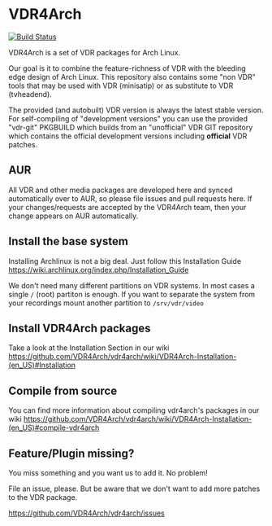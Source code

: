 VDR4Arch
========

[![Build Status](https://travis-ci.com/VDR4Arch/vdr4arch.svg?branch=master)](https://travis-ci.com/VDR4Arch/vdr4arch)

VDR4Arch is a set of VDR packages for Arch Linux.

Our goal is it to combine the feature-richness of VDR with the bleeding edge
design of Arch Linux. This repository also contains some "non VDR" tools that
may be used with VDR (minisatip) or as substitute to VDR (tvheadend).

The provided (and autobuilt) VDR version is always the latest stable version.
For self-compiling of "development versions" you can use the provided "vdr-git"
PKGBUILD which builds from an "unofficial" VDR GIT repository which contains the
official development versions including **official** VDR patches.

AUR
---

All VDR and other media packages are developed here and synced automatically
over to AUR, so please file issues and pull requests here. If your
changes/requests are accepted by the VDR4Arch team, then your change appears on
AUR automatically.

Install the base system
-----------------------

Installing Archlinux is not a big deal. Just follow this Installation Guide
https://wiki.archlinux.org/index.php/Installation_Guide

We don't need many different partitions on VDR systems. In most cases a single `/` (root)
partiton is enough. If you want to separate the system from your recordings
mount another partition to `/srv/vdr/video`

Install VDR4Arch packages
-------------------------

Take a look at the Installation Section in our wiki
https://github.com/VDR4Arch/vdr4arch/wiki/VDR4Arch-Installation-(en_US)#Installation

Compile from source
-------------------

You can find more information about compiling vdr4arch's packages in our wiki
https://github.com/VDR4Arch/vdr4arch/wiki/VDR4Arch-Installation-(en_US)#compile-vdr4arch

Feature/Plugin missing?
-----------------------

You miss something and you want us to add it. No problem!

File an issue, please. But be aware that we don't want to add more patches to
the VDR package.

https://github.com/VDR4Arch/vdr4arch/issues
